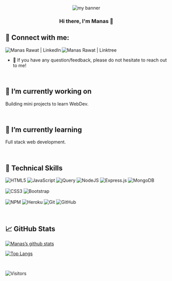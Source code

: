 <p align="center">
  <img src="https://user-images.githubusercontent.com/71769231/174435802-a6edcff4-cd9d-4722-82d5-174f56865540.png" alt="my banner"></a>
</p>

<h3 align="center">
Hi there, I'm Manas</a> 👋
</h3>

## 🤝 Connect with me:
<a href="https://www.linkedin.com/in/rawatmanas/"><img align="left" src="https://img.shields.io/badge/linkedin-%230077B5.svg?style=for-the-badge&logo=linkedin&logoColor=white" alt="Manas Rawat | LinkedIn"/></a>
<a href="https://linktr.ee/manasrawat"><img align="left" src="https://img.shields.io/badge/linktree-1de9b6?style=for-the-badge&logo=linktree&logoColor=white" alt="Manas Rawat | Linktree"/></a>
</br>
- 💬 If you have any question/feedback, please do not hesitate to reach out to me!

<!--
**importlogic/importlogic** is a ✨ _special_ ✨ repository because its `README.md` (this file) appears on your GitHub profile.

Here are some ideas to get you started:

- 🔭 I’m currently working on ...
- 👯 I’m looking to collaborate on ...
- 🤔 I’m looking for help with ...
- 💬 Ask me about ...
- 📫 How to reach me: ...
- 😄 Pronouns: ...
- ⚡ Fun fact: ...
-->
<br>

## 🔭 I’m currently working on
Building mini projects to learn WebDev.

<br>

## 🌱 I’m currently learning
Full stack web development.

<br>

## 💼 Technical Skills
![HTML5](https://img.shields.io/badge/html5-%23E34F26.svg?style=for-the-badge&logo=html5&logoColor=white)
![JavaScript](https://img.shields.io/badge/javascript-%23323330.svg?style=for-the-badge&logo=javascript&logoColor=%23F7DF1E)
![jQuery](https://img.shields.io/badge/jquery-%230769AD.svg?style=for-the-badge&logo=jquery&logoColor=white)
![NodeJS](https://img.shields.io/badge/node.js-6DA55F?style=for-the-badge&logo=node.js&logoColor=white)
![Express.js](https://img.shields.io/badge/express.js-%23404d59.svg?style=for-the-badge&logo=express&logoColor=%2361DAFB)
![MongoDB](https://img.shields.io/badge/MongoDB-%234ea94b.svg?style=for-the-badge&logo=mongodb&logoColor=white)
<br>
<br>
![CSS3](https://img.shields.io/badge/css3-%231572B6.svg?style=for-the-badge&logo=css3&logoColor=white)
![Bootstrap](https://img.shields.io/badge/bootstrap-%23563D7C.svg?style=for-the-badge&logo=bootstrap&logoColor=white)
<br>
<br>
![NPM](https://img.shields.io/badge/NPM-%23000000.svg?style=for-the-badge&logo=npm&logoColor=white)
![Heroku](https://img.shields.io/badge/heroku-%23430098.svg?style=for-the-badge&logo=heroku&logoColor=white)
![Git](https://img.shields.io/badge/git-%23F05033.svg?style=for-the-badge&logo=git&logoColor=white)
![GitHub](https://img.shields.io/badge/github-%23121011.svg?style=for-the-badge&logo=github&logoColor=white)

<br>

## 📈 GitHub Stats 
[![Manas’s github stats](https://github-readme-stats.vercel.app/api?username=importlogic)](https://github.com/importlogic)


[![Top Langs](https://github-readme-stats.vercel.app/api/top-langs/?username=importlogic&layout=compact)](https://github.com/importlogic)

<br>

![Visitors](https://visitor-badge.glitch.me/badge?page_id=importlogic)
